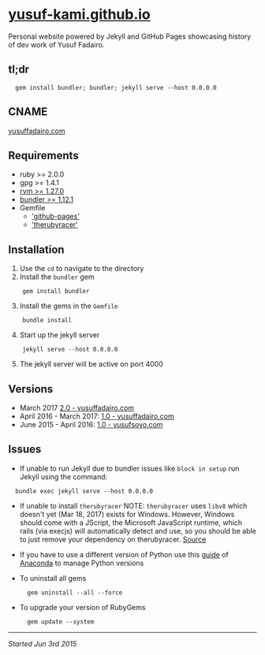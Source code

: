 # [yusuf-kami.github.io](//yusuf-kami.github.io)
Personal website powered by Jekyll and GitHub Pages showcasing history of dev work of Yusuf Fadairo.

## tl;dr
```
  gem install bundler; bundler; jekyll serve --host 0.0.0.0
```

## CNAME
[yusuffadairo.com](//yusuf-kami.github.io)

## Requirements
- ruby >= 2.0.0
- gpg >= 1.4.1
- [rvm >= 1.27.0](https://rvm.io/)
- [bundler >= 1.12.1](https://bundler.io/)
- Gemfile
    - ['github-pages'](https://rubygems.org/gems/github-pages)
    - ['therubyracer'](https://rubygems.org/gems/therubyracer)

## Installation
1. Use the `cd` to navigate to the directory
2. Install the `bundler` gem

```
    gem install bundler
```
3. Install the gems in the `Gemfile`

```
    bundle install
```
4. Start up the jekyll server

```
    jekyll serve --host 0.0.0.0
```
5. The jekyll server will be active on port 4000

## Versions
- March 2017 [2.0 - yusuffadairo.com](//github.com/yusuf-kami/yusuf-kami.github.io/tree/yusuffadairo.com-v2)
- April 2016 - March 2017: [1.0 - yusuffadairo.com](//github.com/yusuf-kami/yusuf-kami.github.io/tree/yusuffadairo.com-v1)
- June 2015 - April 2016: [1.0 - yusufsoyo.com](//github.com/yusuf-kami/yusuf-kami.github.io/tree/yusufsoyo.com)

## Issues
- If unable to run Jekyll due to bundler issues like `block in setup` run Jekyll using the command:
```
  bundle exec jekyll serve --host 0.0.0.0
```
- If unable to install `therubyracer` NOTE: `therubyracer` uses `libv8` which doesn't yet (Mar 18, 2017) exists for Windows. However, Windows should come with a JScript, the Microsoft JavaScript runtime, which rails (via execjs) will automatically detect and use, so you should be able to just remove your dependency on therubyracer. [Source](https://stackoverflow.com/questions/6356450/therubyracer-gem-on-windows)

- If you have to use a different version of Python use this [guide](https://conda.io/docs/py2or3.html) of [Anaconda](https://www.continuum.io/) to manage Python versions
- To uninstall all gems
  ```
    gem uninstall --all --force
  ```
- To upgrade your version of RubyGems
  ```
    gem update --system
  ```

****
_Started Jun 3rd 2015_